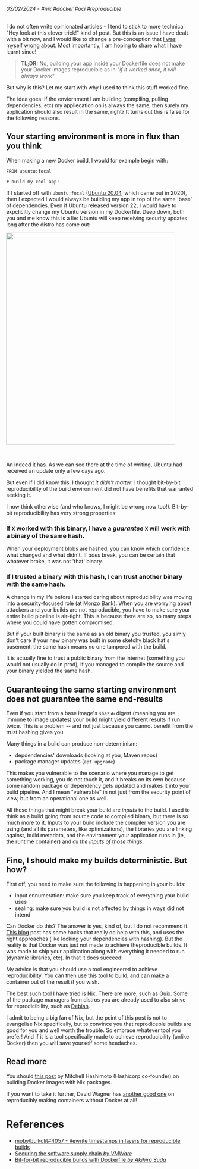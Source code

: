 _03/02/2024 - #nix #docker #oci #reproducible_
<br></br>

I do not often write opinionated articles - I tend to stick to more technical "Hey look at this clever trick!" kind of post.
But this is an issue I have dealt with a bit now, and I would like
to change a pre-conception that [I was myself wrong about](https://nico.dcotta.com/blog/ReproducibleCacheableGradleDocker).
Most importantly, I am hoping to share what I have learnt since!

> **TL;DR:** No, building your app inside your Dockerfile does not make your Docker images reproducible as in _"if it worked once, it will always work"_

But why is this? Let me start with why I used to think this stuff worked fine.

The idea goes: if the enviornment I am building (compiling, pulling dependencies, etc) my appliecation on is always the same, then surely my application should also result in the same, right? It turns out this is false
for the following reasons.

## Your starting environment is more in flux than you think

When making a new Docker build, I would for example begin with:

```Dockerfikle
FROM ubuntu:focal

# build my cool app!
```

If I started off with `ubuntu:focal` ([Ubuntu 20.04](https://www.releases.ubuntu.com/focal/), which came out in 2020), then I expected I would always be building my app in top of the same 'base' of dependencies. Even if Ubuntu released version 22, I would have to expclicitly change my Ubuntu version in my Dockerfile. Deep down, both you and me know this is a lie: Ubuntu will keep receiving security updates long after the distro has come out:

<img src="/assets/blog/ubuntuFocal.png" caption="Dockerhub page for ubuntu:focal" class="centered border-radius" style="width: min(95%, 600px);"/>

An indeed it has. As we can see there at the time of writing, Ubuntu had received an update only a few days ago.

But even if I did know this, I thought _it didn't matter_. I thought bit-by-bit reproducibility of the build environment did not have benefits that warranted seeking it.

I now think otherwise (and who knows, I might be wrong now too!). Bit-by-bit reproducibility has very strong properties: 

### If `X` worked with this binary, I have a _guarantee_ `X` will work with a binary of the same hash.

When your deployment blobs are hashed, you can know which confidence what changed and what didn't. If _does_ break, you can be certain that whatever broke, it was not 'that' binary. 

### If I trusted a binary with this hash, I can trust another binary with the same hash.

A change in my life before I started caring about reproducibility was moving into a security-focused role (at Monzo Bank). When you are worrying about attackers and your builds are not reproducible, you have to make sure your entire build pipeline is air-tight. This is because there are so, so many steps where you could have gotten compromised.

But if your built binary is the same as an old binary you trusted, you simly don't care if your new binary was built in some sketchy black hat's basement: the same hash means no one tampered with the build.

It is actually fine to trust a public binary from the internet (something you would not usually do in prod), if you managed to compile the source and your binary yielded the same hash.

## Guaranteeing the same starting environment does not guarantee the same end-results

Even if you start from a base image's `sha256` digest (meaning you are immune to image updates) your build might yield different results if run twice. This is a problem -- and not just because you cannot benefit from the trust hashing gives you.

Many things in a build can produce non-determinism:
- depdendencies' downloads (looking at you, Maven repos)
- package manager updates (`apt upgrade`)

This makes you vulnerable to the scenario where you manage to get something working, you do not touch it, and it breaks on its own because some random package or dependency gets updated and makes it into your build pipeline. And I mean "vulnerable" in  not just from the security point of view, but from an operational one as well.

All these things that might break your build are _inputs_ to the build. I used to think as a build going from source code to compiled binary, but there is so much more to it. Inputs to your build include the compiler version you are using (and all its parameters, like optimizations), the libraries you are linking against, build metadata, and the environment your application runs in (ie, the runtime container) and _all the inputs of those things_.

## Fine, I should make my builds deterministic. But how?

First off, you need to make sure the following is happening in your builds:
- input ennumeration: make sure you keep track of everything your build uses
- sealing: make sure you build is not affected by things in ways did not intend


Can Docker do this? The answer is yes, kind of, but I do not recommend it. [This blog](https://medium.com/nttlabs/bit-for-bit-reproducible-builds-with-dockerfile-7cc2b9faed9f) post has some hacks that really do help with this, and uses the right approaches (like locking your dependencies with hashing).
But the reality is that Docker was just not made to achieve theproducible builds. It was made to ship your application along with everything it needed to run (dynamic libraries, etc). In that it does succeed! 

My advice is that you should use a tool engineered to achieve reproducibility.
You can then use this tool to build, and can make a container out of the result if you wish.


The best such tool I have tried is [Nix](https://nixos.org/). There are more, such as [Guix](https://guix.gnu.org/blog/2020/reproducible-computations-with-guix/). Some of the package managers from distros you are already used to also strive for reprodicibility, such as [Debian](https://tests.reproducible-builds.org/debian/reproducible.html).

I admit to being a big fan of Nix, but the point of this post is not to evangelise Nix specifically, but to convince you that reprodiceble builds are good for you and well worth the trouble. So embrace whatever tool you prefer! And if it is a tool specifically made to achieve reproducibility (unlike Docker) then you will save yourself some headaches.

## Read more

You should [this post](https://mitchellh.com/writing/nix-with-dockerfiles) by Mitchell Hashimoto (Hashicorp co-founder)
on building Docker images with Nix packages.

If you want to take it further, David Wagner has [another good one](https://thewagner.net/blog/2021/02/25/building-container-images-with-nix/)
on reproducibly making containers without Docker at all!

# References

- [moby/buikdlit#4057 - Rewrite timestamps in layers for reproducible builds](https://github.com/moby/buildkit/pull/4057)
- [Securing the software supply chain _by VMWare_](https://blogs.vmware.com/opensource/2021/08/05/first-steps-for-securing-the-software-supply-chain-part-2/)
- [Bit-for-bit reproducible builds with Dockerfile _by Akihiro Suda_](https://medium.com/nttlabs/bit-for-bit-reproducible-builds-with-dockerfile-7cc2b9faed9f)